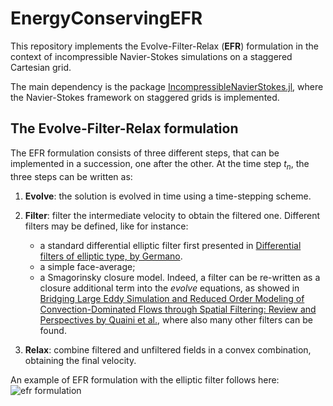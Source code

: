 # EnergyConservingEFR

This repository implements the Evolve-Filter-Relax (**EFR**) formulation in the context of
incompressible Navier-Stokes simulations on a staggered Cartesian grid.

The main dependency is the package [IncompressibleNavierStokes.jl](https://github.com/agdestein/IncompressibleNavierStokes.jl), where the Navier-Stokes framework on staggered
grids is implemented.

## The Evolve-Filter-Relax formulation

The EFR formulation consists of three different steps, that can be implemented
in a succession, one after the other. At the time step $t_n$, the three steps
can be written as:

1. **Evolve**: the solution is evolved in time using a time-stepping scheme. 

2. **Filter**: filter the intermediate velocity to
obtain the filtered one. Different filters
may be defined, like for instance:

    - a standard differential elliptic filter first presented in
[Differential filters of elliptic type, by Germano](https://pubs.aip.org/aip/pfl/article/29/6/1757/943987).
    - a simple face-average;
    - a Smagorinsky closure model. Indeed, a filter can be re-written as a closure additional term into the *evolve* equations, as showed in [Bridging Large Eddy Simulation and
Reduced Order Modeling of Convection-Dominated
Flows through Spatial Filtering: Review and Perspectives by Quaini et al.](https://arxiv.org/pdf/2407.00231),
where also many other filters can be found.

3. **Relax**: combine filtered and unfiltered fields in a convex combination, obtaining the final velocity.

An example of EFR formulation with the elliptic filter follows here:
![efr formulation](images/efr_readme.svg)